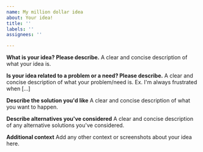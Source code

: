 ```yaml
---
name: My million dollar idea
about: Your idea!
title: ''
labels: ''
assignees: ''

---
```


**What is your idea? Please describe.**
A clear and concise description of what your idea is.

**Is your idea related to a problem or a need? Please describe.**
A clear and concise description of what your problem/need is. Ex. I'm always frustrated when [...]

**Describe the solution you'd like**
A clear and concise description of what you want to happen.

**Describe alternatives you've considered**
A clear and concise description of any alternative solutions you've considered.

**Additional context**
Add any other context or screenshots about your idea here.
